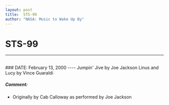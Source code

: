 ```yaml
---
layout: post
title:  STS-99
author: "NASA: Music to Wake Up By"
---
```


# STS-99
----
<br/>
### DATE: February 13, 2000
----
Jumpin' Jive by Joe Jackson
Linus and Lucy by Vince Guaraldi

##### Comment:
* Originally by Cab Calloway as performed by Joe Jackson

